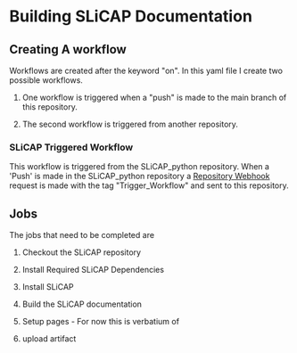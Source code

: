 # Building SLiCAP Documentation

## Creating A workflow

Workflows are created after the keyword "on". In this yaml file I create two possible workflows. 

1. One workflow is triggered when a "push" is made to the main branch of this repository.

2. The second workflow is triggered from another repository. 

### SLiCAP Triggered Workflow

This workflow is triggered from the SLiCAP_python repository. When a 'Push' is made in the SLiCAP_python repository a [Repository Webhook](https://docs.github.com/en/free-pro-team@latest/rest/repos/webhooks?apiVersion=2022-11-28#create-a-repository-webhook) request is made with the tag "Trigger_Workflow" and sent to this repository.

## Jobs

The jobs that need to be completed are

1. Checkout the SLiCAP repository

2. Install Required SLiCAP Dependencies

3. Install SLiCAP

4. Build the SLiCAP documentation

5. Setup pages - For now this is verbatium of 

6. upload artifact
